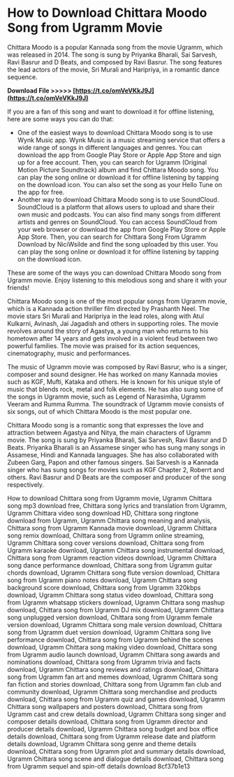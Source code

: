 
 
# How to Download Chittara Moodo Song from Ugramm Movie
 
Chittara Moodo is a popular Kannada song from the movie Ugramm, which was released in 2014. The song is sung by Priyanka Bharali, Sai Sarvesh, Ravi Basrur and D Beats, and composed by Ravi Basrur. The song features the lead actors of the movie, Sri Murali and Haripriya, in a romantic dance sequence.
 
**Download File &gt;&gt;&gt;&gt;&gt; [https://t.co/omVeVKkJ9J](https://t.co/omVeVKkJ9J)**


 
If you are a fan of this song and want to download it for offline listening, here are some ways you can do that:
 
- One of the easiest ways to download Chittara Moodo song is to use Wynk Music app. Wynk Music is a music streaming service that offers a wide range of songs in different languages and genres. You can download the app from Google Play Store or Apple App Store and sign up for a free account. Then, you can search for Ugramm (Original Motion Picture Soundtrack) album and find Chittara Moodo song. You can play the song online or download it for offline listening by tapping on the download icon. You can also set the song as your Hello Tune on the app for free.
- Another way to download Chittara Moodo song is to use SoundCloud. SoundCloud is a platform that allows users to upload and share their own music and podcasts. You can also find many songs from different artists and genres on SoundCloud. You can access SoundCloud from your web browser or download the app from Google Play Store or Apple App Store. Then, you can search for Chittara Song From Ugramm Download by NiciWsilde and find the song uploaded by this user. You can play the song online or download it for offline listening by tapping on the download icon.

These are some of the ways you can download Chittara Moodo song from Ugramm movie. Enjoy listening to this melodious song and share it with your friends!
  
Chittara Moodo song is one of the most popular songs from Ugramm movie, which is a Kannada action thriller film directed by Prashanth Neel. The movie stars Sri Murali and Haripriya in the lead roles, along with Atul Kulkarni, Avinash, Jai Jagadish and others in supporting roles. The movie revolves around the story of Agastya, a young man who returns to his hometown after 14 years and gets involved in a violent feud between two powerful families. The movie was praised for its action sequences, cinematography, music and performances.
 
The music of Ugramm movie was composed by Ravi Basrur, who is a singer, composer and sound designer. He has worked on many Kannada movies such as KGF, Mufti, Kataka and others. He is known for his unique style of music that blends rock, metal and folk elements. He has also sung some of the songs in Ugramm movie, such as Legend of Narasimha, Ugramm Veeram and Rumma Rumma. The soundtrack of Ugramm movie consists of six songs, out of which Chittara Moodo is the most popular one.
 
Chittara Moodo song is a romantic song that expresses the love and attraction between Agastya and Nitya, the main characters of Ugramm movie. The song is sung by Priyanka Bharali, Sai Sarvesh, Ravi Basrur and D Beats. Priyanka Bharali is an Assamese singer who has sung many songs in Assamese, Hindi and Kannada languages. She has also collaborated with Zubeen Garg, Papon and other famous singers. Sai Sarvesh is a Kannada singer who has sung songs for movies such as KGF Chapter 2, Roberrt and others. Ravi Basrur and D Beats are the composer and producer of the song respectively.
 
How to download Chittara song from Ugramm movie,  Ugramm Chittara song mp3 download free,  Chittara song lyrics and translation from Ugramm,  Ugramm Chittara video song download HD,  Chittara song ringtone download from Ugramm,  Ugramm Chittara song meaning and analysis,  Chittara song from Ugramm Kannada movie download,  Ugramm Chittara song remix download,  Chittara song from Ugramm online streaming,  Ugramm Chittara song cover versions download,  Chittara song from Ugramm karaoke download,  Ugramm Chittara song instrumental download,  Chittara song from Ugramm reaction videos download,  Ugramm Chittara song dance performance download,  Chittara song from Ugramm guitar chords download,  Ugramm Chittara song flute version download,  Chittara song from Ugramm piano notes download,  Ugramm Chittara song background score download,  Chittara song from Ugramm 320kbps download,  Ugramm Chittara song status video download,  Chittara song from Ugramm whatsapp stickers download,  Ugramm Chittara song mashup download,  Chittara song from Ugramm DJ mix download,  Ugramm Chittara song unplugged version download,  Chittara song from Ugramm female version download,  Ugramm Chittara song male version download,  Chittara song from Ugramm duet version download,  Ugramm Chittara song live performance download,  Chittara song from Ugramm behind the scenes download,  Ugramm Chittara song making video download,  Chittara song from Ugramm audio launch download,  Ugramm Chittara song awards and nominations download,  Chittara song from Ugramm trivia and facts download,  Ugramm Chittara song reviews and ratings download,  Chittara song from Ugramm fan art and memes download,  Ugramm Chittara song fan fiction and stories download,  Chittara song from Ugramm fan club and community download,  Ugramm Chittara song merchandise and products download,  Chittara song from Ugramm quiz and games download,  Ugramm Chittara song wallpapers and posters download,  Chittara song from Ugramm cast and crew details download,  Ugramm Chittara song singer and composer details download,  Chittara song from Ugramm director and producer details download,  Ugramm Chittara song budget and box office details download,  Chittara song from Ugramm release date and platform details download,  Ugramm Chittara song genre and theme details download,  Chittara song from Ugramm plot and summary details download,  Ugramm Chittara song scene and dialogue details download,  Chittara song from Ugramm sequel and spin-off details download
 8cf37b1e13
 
